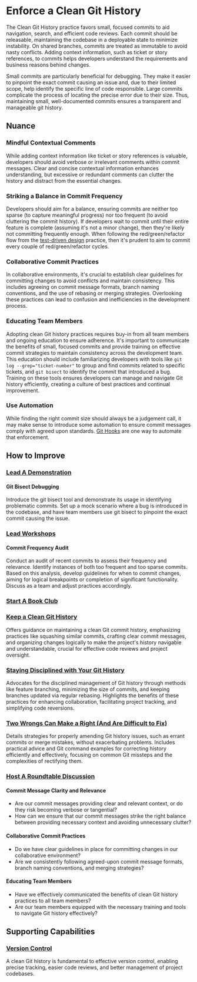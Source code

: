 # Enforce a Clean Git History

The Clean Git History practice favors small, focused commits to aid navigation, search, and efficient code reviews. Each commit should be releasable, maintaining the codebase in a deployable state to minimize instability. On shared branches, commits are treated as immutable to avoid nasty conflicts. Adding context information, such as ticket or story references, to commits helps developers understand the requirements and business reasons behind changes.

Small commits are particularly beneficial for debugging. They make it easier to pinpoint the exact commit causing an issue and, due to their limited scope, help identify the specific line of code responsible. Large commits complicate the process of locating the precise error due to their size. Thus, maintaining small, well-documented commits ensures a transparent and manageable git history.

## Nuance

### Mindful Contextual Comments

While adding context information like ticket or story references is valuable, developers should avoid verbose or irrelevant comments within commit messages.
Clear and concise contextual information enhances understanding, but excessive or redundant comments can clutter the history and distract from the essential changes.

### Striking a Balance in Commit Frequency

Developers should aim for a balance, ensuring commits are neither too sparse (to capture meaningful progress) nor too frequent (to avoid cluttering the commit history).
If developers wait to commit until their entire feature is complete (assuming it's not a minor change), then they're likely not committing frequently enough.
When following the red/green/refactor flow from the [test-driven design](/practices/implement-test-driven-design.md) practice, then it's prudent to aim to commit every couple of red/green/refactor cycles.

### Collaborative Commit Practices

In collaborative environments, it's crucial to establish clear guidelines for committing changes to avoid conflicts and maintain consistency.
This includes agreeing on commit message formats, branch naming conventions, and the use of rebasing or merging strategies.
Overlooking these practices can lead to confusion and inefficiencies in the development process.

### Educating Team Members

Adopting clean Git history practices requires buy-in from all team members and ongoing education to ensure adherence.
It's important to communicate the benefits of small, focused commits and provide training on effective commit strategies to maintain consistency across the development team.
This education should include familiarizing developers with tools like `git log --grep="ticket-number"` to group and find commits related to specific tickets, and `git bisect` to identify the commit that introduced a bug.
Training on these tools ensures developers can manage and navigate Git history efficiently, creating a culture of best practices and continual improvement.

### Use Automation

While finding the right commit size should always be a judgement call, it may make sense to introduce some automation to ensure commit messages comply with agreed upon standards. [Git Hooks](https://git-scm.com/book/en/v2/Customizing-Git-An-Example-Git-Enforced-Policy#_an_example_git_enforced_policy) are one way to automate that enforcement.

## How to Improve

### [Lead A Demonstration](/practices/lead-a-demonstration.md)

#### Git Bisect Debugging

Introduce the git bisect tool and demonstrate its usage in identifying problematic commits.
Set up a mock scenario where a bug is introduced in the codebase, and have team members use git bisect to pinpoint the exact commit causing the issue.

### [Lead Workshops](/practices/lead-workshops.md)

#### Commit Frequency Audit

Conduct an audit of recent commits to assess their frequency and relevance.
Identify instances of both too frequent and too sparse commits.
Based on this analysis, develop guidelines for when to commit changes, aiming for logical breakpoints or completion of significant functionality.
Discuss as a team and adjust practices accordingly.

### [Start A Book Club](/practices/start-a-book-club.md)

### [Keep a Clean Git History](https://simplabs.com/blog/2021/05/26/keeping-a-clean-git-history/)
Offers guidance on maintaining a clean Git commit history, emphasizing practices like squashing similar commits, crafting clear commit messages, and organizing changes logically to make the project's history navigable and understandable, crucial for effective code reviews and project oversight.

### [Staying Disciplined with Your Git History](https://8thlight.com/blog/makis-otman/2015/07/08/git-disciplined.html)
Advocates for the disciplined management of Git history through methods like feature branching, minimizing the size of commits, and keeping branches updated via regular rebasing. Highlights the benefits of these practices for enhancing collaboration, facilitating project tracking, and simplifying code reversions.

### [Two Wrongs Can Make a Right (And Are Difficult to Fix)](https://github.com/97-things/97-things-every-programmer-should-know/tree/master/en/thing_86)
Details strategies for properly amending Git history issues, such as errant commits or merge mistakes, without exacerbating problems. Includes practical advice and Git command examples for correcting history efficiently and effectively, focusing on common Git missteps and the complexities of rectifying them.

### [Host A Roundtable Discussion](/practices/host-a-roundtable-discussion.md)

#### Commit Message Clarity and Relevance

* Are our commit messages providing clear and relevant context, or do they risk becoming verbose or tangential?
* How can we ensure that our commit messages strike the right balance between providing necessary context and avoiding unnecessary clutter?

#### Collaborative Commit Practices

* Do we have clear guidelines in place for committing changes in our collaborative environment?
* Are we consistently following agreed-upon commit message formats, branch naming conventions, and merging strategies?

#### Educating Team Members

* Have we effectively communicated the benefits of clean Git history practices to all team members?
* Are our team members equipped with the necessary training and tools to navigate Git history effectively?

## Supporting Capabilities

### [Version Control](/capabilities/version-control.md)

A clean Git history is fundamental to effective version control, enabling precise tracking, easier code reviews, and better management of project codebases.
